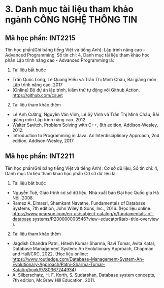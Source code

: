 # 3. Danh mục tài liệu tham khảo ngành CÔNG NGHỆ THÔNG TIN
## Mã học phần: INT2215
Tên học phần(Ghi bằng tiếng Việt và tiếng Anh): Lập trình nâng cao - Advanced Programming, Số tín chỉ: 4, Danh mục tài liệu tham khảo học phần Lập trình nâng cao - Advanced Programming là:
1. Tài liệu bắt buộc
- Trần Quốc Long, Lê Quang Hiếu và Trần Thị Minh Châu, Bài giảng môn Lập trình nâng cao. 2017
- (Online) Bộ dự án lập trình, kiểm thử tự động với Github Action, https://github.com/csuet
2. Tài liệu tham khảo thêm
- Lê Anh Cường, Nguyễn Văn Vinh, Lê Sỹ Vinh và Trần Thị Minh Châu, Bài giảng môn Lập trình nâng cao. 2012
- Walter Savitch, Problem Solving with C++, 8th edition, Addison-Wesley, 2012.
- Introduction to Programming in Java: An Interdisciplinary Approach, 2nd edition, Addison-Wesley, 2017
## Mã học phần: INT2211
Tên học phần(Ghi bằng tiếng Việt và tiếng Anh): Cơ sở dữ liệu, Số tín chỉ: 4, Danh mục tài liệu tham khảo học phần Cơ sở dữ liệu là:
1. Tài liệu bắt buộc
- Nguyễn Tuệ, Giáo trình cơ sở dữ liệu, Nhà xuất bản Đại học Quốc gia Hà Nội, 2008.
- Ramez A. Elmasri, Shamkant Navathe, Fundamentals of Database Systems, 7th edition, John Wiley & Sons, Inc., 2016. (Học liệu online: https://www.pearson.com/en-us/subject-catalog/p/fundamentals-of-database systems/P200000003546?view=educator&tab=title-overview ).
2. Tài liệu tham khảo thêm
- Jagdish Chandra Patni, Hitesh Kumar Sharma, Ravi Tomar, Avita Katal, Database Management System: An Evolutionary Approach, Chapman and Hall/CRC, 2022. (Học liệu online: https://www.routledge.com/Database-Management-System-An-Evolutionary-Approach/Patni-Sharma-Tomar-Katal/p/book/9780367244934)
- A. Silberschatz, H. F. Korth, S. Sudarshan, Database system concepts, 7th edition, McGraw Hill Education, 2011.
